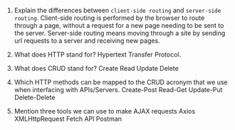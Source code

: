 1.  Explain the differences between `client-side routing` and `server-side routing`.
    Client-side routing is performed by the browser to route through a page, without a request for a new page needing to be sent to the server. Server-side routing means moving through a site by sending url requests to a server and receiving new pages.

2.  What does HTTP stand for?
    Hypertext Transfer Protocol.


3.  What does CRUD stand for?
    Create Read Update Delete


4.  Which HTTP methods can be mapped to the CRUD acronym that we use when interfacing with APIs/Servers.
    Create-Post
    Read-Get
    Update-Put
    Delete-Delete

5.  Mention three tools we can use to make AJAX requests
    Axios
    XMLHttpRequest
    Fetch API
    Postman